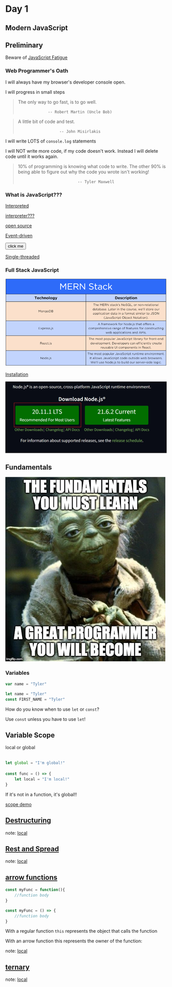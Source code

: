 # Day 1


## Modern JavaScript



## Preliminary


Beware of [JavaScript Fatigue](https://www.freecodecamp.org/news/the-cure-to-js-fatigue/)


### Web Programmer's Oath


I will always have my browser's developer console open.


I will progress in small steps

>The only way to go fast, is to go well.
>
>                  -- Robert Martin (Uncle Bob)
<!-- .element: class="fragment" data-fragment-index="1" -->

>A little bit of code and test.
>
>                       -- John Misirlakis
<!-- .element: class="fragment" data-fragment-index="2" -->


I will write LOTS of `console.log` statements


I will NOT write more code, if my code doesn't work. Instead I will delete code until it works again.


>10% of programming is knowing what code to write. The other 90% is being able to figure out why the code you wrote isn't working!
>
>                               -- Tyler Maxwell
<!-- .element: class="fragment" data-fragment-index="1" -->



### What is JavaScript???


[Interpreted](https://login.codingdojo.com/m/754/16712/124457#:~:text=Features-,Interpreted,-JavaScript%20is%20an) 

[interpreter???](https://v8.dev/docs)
<!-- .element: class="fragment" data-fragment-index="1" -->

[open source](https://github.com/v8)
<!-- .element: class="fragment" data-fragment-index="2" -->


[Event-driven](https://login.codingdojo.com/m/754/16712/124457#:~:text=most%20popular%20browsers%3A-,Event%2Ddriven,-JavaScript%20is%20an) 

<button onclick="myFunc()">click me</button>
<!-- .element: class="fragment" data-fragment-index="1" -->


[Single-threaded](https://login.codingdojo.com/m/754/16712/124457#:~:text=and%20work%20together!-,Single%2Dthreaded,-JavaScript%20is%20run) 


<!-- .element: class="fragment" data-fragment-index="3" -->




### Full Stack JavaScript


![](../../reveal/images/1694016491__mernstack.png)



<a href="https://nodejs.org/en" target="_blank">Installation</a>


![](../../reveal/images/install.png)



## Fundamentals


![](../../reveal/images/yoda-fundamentals.jpeg)


### Variables


```javascript
var name = "Tyler"
```


```javascript
let name = "Tyler"
const FIRST_NAME = "Tyler"
```


How do you know when to use `let` or `const`?

Use `const` unless you have to use `let`!
<!-- .element: class="fragment"  -->



## Variable Scope


local or global


```javascript

let global = "I'm global!"

const func = () => {
    let local = "I'm local!"
}

```
If it's not in a function, it's global!!
<!-- .element: class="fragment"  -->

[scope demo](https://github.com/tmax818/mern_march24/blob/main/lectures/01day/demos/scope.js)



## [Destructuring](https://github.com/tmax818/mern_march24/blob/main/lectures/01day/demos/destructuring.js)

note:
[local](./demos/destructuring.js)



## [Rest and Spread](https://github.com/tmax818/mern_march24/blob/main/lectures/01day/demos/restSpread.js)

note:
[local](./demos/restSpread.js)



## [arrow functions](https://github.com/tmax818/mern_march24/blob/main/lectures/01day/demos/arrowFunctions.js)

```javascript
const myFunc = function(){
    //function body
}

```
```javascript
const myFunc = () => {
    //function body
}

```



With a regular function `this` represents the object that calls the function
<!-- .element: class="fragment"  -->

With an arrow function this represents the owner of the function:
<!-- .element: class="fragment"  -->

note:
[local](./demos/arrowFunctions.js)



## [ternary](https://github.com/tmax818/mern_march24/blob/main/lectures/01day/demos/ternary.js)

note:
[local](./demos/ternary.js)